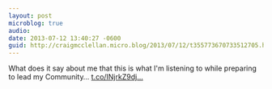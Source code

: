 ```yaml
---
layout: post
microblog: true
audio: 
date: 2013-07-12 13:40:27 -0600
guid: http://craigmcclellan.micro.blog/2013/07/12/t355773670733512705.html
---
```

What does it say about me that this is what I'm listening to while preparing to lead my Community… [t.co/INjrkZ9dj...](http://t.co/INjrkZ9djB)
